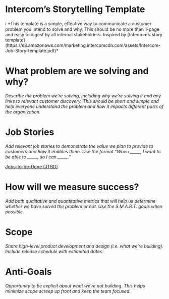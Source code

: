 # Intercom’s Storytelling Template

<aside>
ℹ️ *This template is a simple, effective way to communicate a customer problem you intend to solve and why. This should be no more than 1-page and easy to digest by all internal stakeholders. Inspired by [Intercom’s story template](https://s3.amazonaws.com/marketing.intercomcdn.com/assets/Intercom-Job-Story-template.pdf)*

</aside>

# What problem are we solving and why?

*Describe the problem we’re solving, including why we’re solving it and any links to relevant customer discovery. This should be short and simple and help everyone understand the problem and how it impacts different parts of the organization.*

# Job Stories

*Add relevant job stories to demonstrate the value we plan to provide to customers and how it enables them. Use the format “When _____, I want to be able to _____, so I can _____.”*

[Jobs-to-be-Done (JTBD)](Jobs-to-be-Done%20(JTBD)%2060ae388ba91f4d01a41f7ba762e512ab.md)

# How will we measure success?

*Add both qualitative and quantitative metrics that will help us determine whether we have solved the problem or not. Use the S.M.A.R.T. goals when possible.*

# Scope

*Share high-level product development and design (i.e. what we’re building). Include release schedule with estimated dates.* 

# Anti-Goals

*Opportunity to be explicit about what we’re not building. This helps minimize scope screep up front and keep the team focused.*